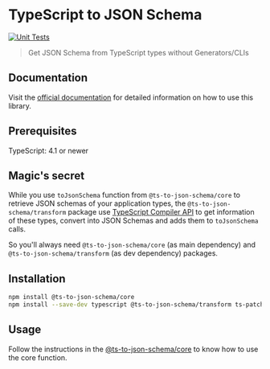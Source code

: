 # TypeScript to JSON Schema

[![Unit Tests](https://github.com/pedromdev/ts-to-json-schema/actions/workflows/tests.yml/badge.svg)](https://github.com/pedromdev/ts-to-json-schema/actions/workflows/tests.yml)

> Get JSON Schema from TypeScript types without Generators/CLIs

## Documentation

Visit the [official documentation](https://pedromdev.github.io/ts-to-json-schema/) for detailed information on how to use this library.

## Prerequisites

TypeScript: 4.1 or newer

## Magic's secret

While you use `toJsonSchema` function from `@ts-to-json-schema/core` to retrieve JSON schemas of your application types, the `@ts-to-json-schema/transform` package
use [TypeScript Compiler API](https://github.com/Microsoft/TypeScript/wiki/Using-the-Compiler-API) to get information of these types, convert into JSON Schemas and
adds them to `toJsonSchema` calls.

So you'll always need `@ts-to-json-schema/core` (as main dependency) and `@ts-to-json-schema/transform` (as dev dependency) packages.

## Installation

```bash
npm install @ts-to-json-schema/core
npm install --save-dev typescript @ts-to-json-schema/transform ts-patch
```

## Usage

Follow the instructions in the [@ts-to-json-schema/core](/packages/core/README.md) to know how to use the core function.
